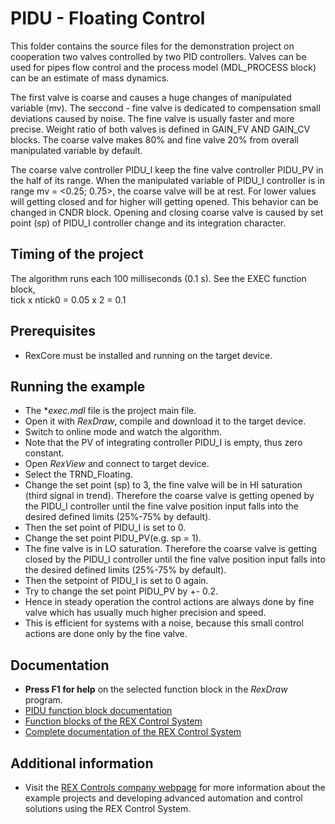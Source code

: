 ﻿PIDU - Floating Control 
=======================

This folder contains the source files for the demonstration project on cooperation
two valves controlled by two PID controllers. Valves can be used for pipes flow
control and the process model (MDL_PROCESS block) can be an estimate of mass
dynamics.

The first valve is coarse and causes a huge changes of manipulated variable (mv).
The seccond - fine valve is dedicated to compensation small deviations caused
by noise. The fine valve is usually faster and more precise. Weight ratio of
both valves is defined in GAIN_FV AND GAIN_CV blocks. The coarse valve makes 80%
and fine valve 20% from overall manipulated variable by default. 

The coarse valve controller PIDU_I keep the fine valve controller PIDU_PV in 
the half of its range. When the manipulated variable of PIDU_I controller is in 
range mv = <0.25; 0.75>, the coarse valve will be at rest. For lower values will 
getting closed and for higher will getting opened. This behavior can be changed 
in CNDR block. Opening and closing coarse valve is caused by set point (sp) of PIDU_I 
controller change and its integration character.
 
## Timing of the project ##

The algorithm runs each 100 milliseconds (0.1 s). See the EXEC function block,  
tick x ntick0 = 0.05 x 2 = 0.1 

## Prerequisites ##
- RexCore must be installed and running on the target device.

## Running the example ##
- The **exec.mdl* file is the project main file.
- Open it with *RexDraw*, compile and download it to the target device.
- Switch to online mode and watch the algorithm.
- Note that the PV of integrating controller PIDU_I is empty, thus zero constant.
- Open *RexView* and connect to target device.
- Select the TRND_Floating.
- Change the set point (sp) to 3, the fine valve will be in HI saturation (third signal in trend). 
Therefore the coarse valve is getting opened by the PIDU_I controller until the 
fine valve position input falls into the desired defined limits (25%-75% by 
default). 
- Then the set point of PIDU_I is set to 0.
- Change the set point PIDU_PV(e.g. sp = 1).
- The fine valve is in LO saturation. Therefore the coarse valve is getting 
closed by the PIDU_I controller until the fine valve position input falls into 
the desired defined limits (25%-75% by default).
- Then the setpoint of PIDU_I is set to 0 again.
- Try to change the set point PIDU_PV by +- 0.2.
- Hence in steady operation the control actions are always done by fine valve 
which has usually much higher precision and speed.
- This is efficient for systems with a noise, because this small control actions
are done only by the fine valve.

## Documentation ##

- **Press F1 for help** on the selected function block in the *RexDraw* program.
- [PIDU function block documentation](https://www.rexcontrols.com/media/2.50.1/doc/ENGLISH/MANUALS/BRef/PIDU.html)
- [Function blocks of the REX Control System](https://www.rexcontrols.com/media/2.50.1/doc/ENGLISH/MANUALS/BRef/BRef_ENG.html)
- [Complete documentation of the REX Control System](http://www.rexcontrols.com/documentation-and-support)

## Additional information ##

- Visit the [REX Controls company webpage](http://www.rexcontrols.com) 
for more information about the example projects and developing advanced 
automation and control solutions using the REX Control System.